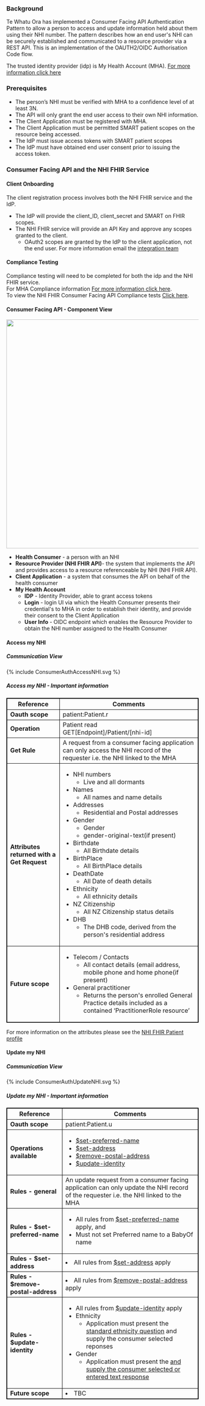 
### Background

Te Whatu Ora has implemented a Consumer Facing API Authentication Pattern to allow a person to access and update information held about them using their NHI number.
The pattern describes how an end user's NHI can be securely established and communicated to a resource provider via a REST API. This is an implementation of the OAUTH2/OIDC Authorisation Code flow.

The trusted identity provider (idp) is My Health Account (MHA). [For more information click here](https://marketplace.hira.health.nz/digital-services/digital-health-identity-2/)

### Prerequisites

* The person’s NHI must be verified with MHA to a confidence level of at least 3N.
* The API will only grant the end user access to their own NHI information.
* The Client Application must be registered with MHA.
* The Client Application must be permitted SMART patient scopes on the resource being accessed.
* The IdP must issue access tokens with SMART patient scopes
* The IdP must have obtained end user consent prior to issuing the access token.


### Consumer Facing API and the NHI FHIR Service

#### Client Onboarding

The client registration process involves both the NHI FHIR service and the IdP.
* The IdP will provide the client_ID, client_secret and SMART on FHIR scopes.
* The NHI FHIR service will provide an API Key and approve any scopes granted to the client.
  * OAuth2 scopes are granted by the IdP to the client application, not the end user. For more information email the [integration team](mailto:integration@tewhatuora.govt.nz)

#### Compliance Testing

Compliance testing will need to be completed for both the idp and the NHI FHIR service. <br />
For MHA Compliance information [For more information click here](https://marketplace.hira.health.nz/digital-services/digital-health-identity-2/). <br />
To view the NHI FHIR Consumer Facing API Compliance tests [Click here](/ConsumerFacingApplicationAuthenticationComplianceTesting.html).

#### Consumer Facing API - Component View

<img style="width:600px; float:none" src="ConsumerFacingAuthComponentView.png"/>

* **Health Consumer** - a person with an NHI
* **Resource Provider (NHI FHIR API)**- the system that implements the API and provides access to a resource referenceable by NHI (NHI FHIR API).
* **Client Application** - a system that consumes the API on behalf of the health consumer
* **My Health Account**
  * **IDP** - Identity Provider, able to grant access tokens
  * **Login** - login UI via which the Health Consumer presents their credential's to MHA in order to establish their identity, and provide their consent to the Client Application
  * **User Info** - OIDC endpoint which enables the Resource Provider to obtain the NHI number assigned to the Health Consumer


#### Access my NHI

##### Communication View

<div>
{% include ConsumerAuthAccessNHI.svg %}
</div>

<h5>Access my NHI - Important information</h5>
<table>
<style>
table, th, td {
  border: 1px solid black;
  border-collapse: collapse;
}
</style>
<tr>
<th> Reference </th>
<th> Comments </th>
</tr>

<tr>
<td><b>Oauth scope</b></td>
<td>patient:Patient.r</td>
</tr>

<tr>
<td><b>Operation</b></td>
<td>Patient read <br /> GET[Endpoint]/Patient/[nhi-id] </td>
</tr>

<tr>
<td><b>Get Rule</b></td>
<td>A request from a consumer facing application can only access the NHI record of the requester i.e. the NHI linked to the MHA</td>
</tr>

<tr>
<td><b>Attributes returned with a Get Request</b></td>
<td>
<ul>
  <li>NHI numbers
    <ul>
      <li>Live and all dormants</li>
    </ul>
  </li>
  <li>Names
   <ul>
     <li>All names and name details</li>
   </ul>
  </li>
  <li>Addresses
   <ul>
     <li>Residential and Postal addresses</li>
   </ul>
  </li>
  <li>Gender
   <ul>
     <li>Gender</li>
     <li>gender-original-text(if present)</li>
   </ul>
  </li>
  <li>Birthdate
   <ul>
     <li>All Birthdate details</li>
   </ul>
  </li>
  <li>BirthPlace
   <ul>
     <li>All BirthPlace details</li>
   </ul>
  </li>
  <li>DeathDate
   <ul>
     <li>All Date of death details</li>
   </ul>
  </li>
  <li>Ethnicity
   <ul>
     <li>All ethnicity details</li>
   </ul>
  </li>
  <li>NZ Citizenship
   <ul>
     <li>All NZ Citizenship status details</li>
   </ul>
  </li>
  <li>DHB
   <ul>
     <li>The DHB code, derived from the person's residential address</li>
   </ul>
  </li>
</ul>
</td>
</tr>

<tr>
<td><b>Future scope</b></td>
<td>
  <ul>
    <li>Telecom / Contacts
    <ul>
      <li>All contact details (email address, mobile phone and home phone(if present)</li>
    </ul></li>
    <li>General practitioner
      <ul>
        <li>Returns the person's enrolled General Practice details included as a contained ‘PractitionerRole resource’</li>
      </ul>
    </li>
  </ul>
</td>
</tr>
</table>

For more information on the attributes please see the [NHI FHIR Patient profile](/StructureDefinition-NhiPatient.html)


#### Update my NHI

##### Communication View

<div>
{% include ConsumerAuthUpdateNHI.svg %}
</div>

<h5>Update my NHI - Important information</h5>
<table>
<style>
table, th, td {
  border: 1px solid black;
  border-collapse: collapse;
}
</style>
<tr><th> Reference </th>
<th> Comments </th></tr>

<tr>
<td><b>Oauth scope</b></td>
<td>patient:Patient.u</td>
</tr>

<tr>
<td><b>Operations available</b></td>
<td>
  <ul>
    <li><a href="updateName.html#set-preferred-name-overview">$set-preferred-name</a></li>
    <li><a href="updateAddress.html#set-address">$set-address</a></li>
    <li><a href="updateAddress.html#remove-postal-address">$remove-postal-address</a></li>
    <li><a href="updateIdentity.html#update-identity">$update-identity</a></li>
  </ul>
</td>
</tr>

<tr>
<td><b>Rules - general</b></td>
<td>An update request from a consumer facing application can only update the NHI record of the requester i.e. the NHI linked to the MHA</td>
</tr>

<tr>
<td><b>Rules - $set-preferred-name</b></td>
<td>
  <ul>
   <li>All rules from <a href="updateName.html#set-preferred-name-overview">$set-preferred-name</a> apply, and </li>
   <li>Must not set Preferred name to a BabyOf name</li>
  </ul>
</td>
</tr>

<tr>
<td><b>Rules - $set-address</b></td>
<td><li>All rules from <a href="updateAddress.html#set-address">$set-address</a> apply</li></td>
</tr>

<tr>
<td><b>Rules - $remove-postal-address</b></td>
<td><li>All rules from <a href="updateAddress.html#remove-postal-address">$remove-postal-address</a> apply</li></td>
</tr>

<tr>
<td><b>Rules - $update-identity</b></td>
<td>
<ul>
 <li>All rules from <a href="updateIdentity.html">$update-identity</a> apply</li>
 <li> Ethnicity
  <ul> <li>Application must present the <a href="FAQ.html#how-should-my-application-present-the-standard-ethnicity-question">standard ethnicity question</a> and supply the consumer selected reponses</li>
  </ul>
 </li>
 <li>Gender
  <ul>
   <li>Application must present the <a href="FAQ.html#how-should-my-application-present-the-standard-gender-question"> and supply the consumer selected or entered text response </a></li>
  </ul>
 </li>
</ul>
</td>
</tr>

<tr>
<td><b>Future scope</b></td>
<td><li>TBC</li></td>
</tr>
</table>
